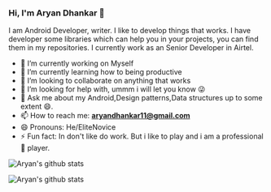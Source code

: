 ### Hi, I'm Aryan Dhankar 👋
   
   I am Android Developer, writer. I like to develop things that works. I have developer some libraries which can help you in your projects, you can find them in my repositories. I currently work as an Senior Developer in Airtel. 
   
 
- 🔭 I’m currently working on Myself
- 🌱 I’m currently learning how to being productive 
- 👯 I’m looking to collaborate on anything that works
- 🤔 I’m looking for help with, ummm i will let you know 😜 
- 💬 Ask me about my Android,Design patterns,Data structures up to some extent 😄. 
- 📫 How to reach me: **aryandhankar11@gmail.com**
- 😄 Pronouns: He/EliteNovice
- ⚡ Fun fact: In don't like do work. But i like to play and i am a professional 🏓 player.

![Aryan's github stats](https://github-readme-stats.vercel.app/api?username=GitEliteNovice&show_icons=true&theme=radical)

![Aryan's github stats](https://github-readme-stats.vercel.app/api/top-langs/?username=GitEliteNovice&show_icons=true&theme=radical)
